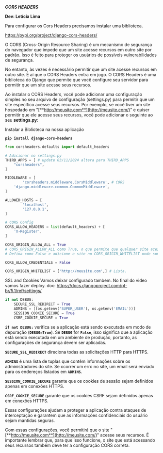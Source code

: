 ***CORS HEADERS***

**Dev: Letícia Lima** 

Para configurar os Cors Headers precisamos instalar uma biblioteca.

https://pypi.org/project/django-cors-headers/

O CORS (Cross-Origin Resource Sharing) é um mecanismo de segurança do navegador que impede que um site acesse recursos em outro site por padrão. Isso é feito para proteger os usuários de possíveis vulnerabilidades de segurança.

No entanto, às vezes é necessário permitir que um site acesse recursos em outro site. É aí que o CORS Headers entra em jogo. O CORS Headers é uma biblioteca do Django que permite que você configure seu servidor para permitir que um site acesse seus recursos.

Ao instalar o CORS Headers, você pode adicionar uma configuração simples no seu arquivo de configuração (settings.py) para permitir que um site específico acesse seus recursos. Por exemplo, se você tiver um site hospedado em "[**http://meusite.com**](http://meusite.com/)" e quiser permitir que ele acesse seus recursos, você pode adicionar o seguinte ao seu **settings.py**:

Instalar a Biblioteca na nossa aplicação

**`pip install django-cors-headers`**

```python
from corsheaders.defaults import default_headers
```

```python
# Adicionar no settings.py
THIRD_APPS = [ # update 03/11/2024 altera para THIRD_APPS
	"corsheaders", 
]
```

```python
MIDDLEWARE = [
		'corsheaders.middleware.CorsMiddleware', # CORS
	'django.middleware.common.CommonMiddleware',
]
```

```python
ALLOWED_HOSTS = [ 
		'localhost', 
		'127.0.0.1',  
]

# CORS Config
CORS_ALLOW_HEADERS = list(default_headers) + [
	'X-Register',
] 

CORS_ORIGIN_ALLOW_ALL = True  
# CORS_ORIGIN_ALLOW_ALL como True, o que permite que qualquer site acesse seus recursos.
# Defina como False e adicione o site no CORS_ORIGIN_WHITELIST onde somente o site da lista acesse os seus recursos.

CORS_ALLOW_CREDENTIALS = False 

CORS_ORIGIN_WHITELIST = ['http://meusite.com',] # Lista. 
```

SSL and Cookies Vamos deixar configurado tambem. No final do video vamos fazer deploy.
doc: https://docs.djangoproject.com/pt-br/5.1/ref/settings/

```python
if not DEBUG:
	SECURE_SSL_REDIRECT = True
	ADMINS = [(os.getenv('SUPER_USER'), os.getenv('EMAIL'))]
	SESSION_COOKIE_SECURE = True
	CSRF_COOKIE_SECURE = True 
```

**`if not DEBUG:`** verifica se a aplicação está sendo executada em modo de depuração (**`DEBUG=True`**). Se **`DEBUG`** for **`False`**, isso significa que a aplicação está sendo executada em um ambiente de produção, portanto, as configurações de segurança devem ser aplicadas.

**`SECURE_SSL_REDIRECT`** direciona todas as solicitações HTTP para HTTPS.

**`ADMINS`** é uma lista de tuplas que contêm informações sobre os administradores do site. Se ocorrer um erro no site, um email será enviado para os endereços listados em **`ADMINS`**.

**`SESSION_COOKIE_SECURE`** garante que os cookies de sessão sejam definidos apenas em conexões HTTPS.

**`CSRF_COOKIE_SECURE`** garante que os cookies CSRF sejam definidos apenas em conexões HTTPS.

Essas configurações ajudam a proteger a aplicação contra ataques de interceptação e garantem que as informações confidenciais do usuário sejam mantidas seguras.

Com essas configurações, você permitirá que o site "[**http://meusite.com**](http://meusite.com/)" acesse seus recursos. É importante lembrar que, para que isso funcione, o site que está acessando seus recursos também deve ter a configuração CORS correta.
